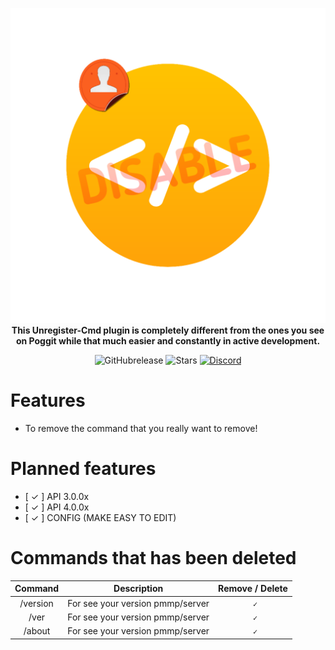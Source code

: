 <p align="center">
    <a href="https://github.com/Arzxy/Unregister-Cmd"><img src="https://github.com/Arzxy/Unregister-Cmd/blob/master/icon.png"></img></a><br>
    <b>This Unregister-Cmd plugin is completely different from the ones you see on Poggit while that much easier and constantly in active development.</b>
</p>

<p align="center">
    <img alt="GitHubrelease" src="https://img.shields.io/github/v/release/Arzxy/Unregister-Cmd?label=release&sort=semver">
      <img alt="Stars" src= "https://img.shields.io/github/stars/Arzxy/Unregister-Cmd?style=for-the-badge">
    <a href="https://discord.gg/QfVEVTY"><img src="https://img.shields.io/discord/837701868649709568?label=discord&color=7289DA&logo=discord" alt="Discord" /></a>
</p>


# Features 

- To remove the command that you really want to remove!

# Planned features

- [ ✓ ] API 3.0.0x
- [ ✓ ] API 4.0.0x
- [ ✓ ] CONFIG (MAKE EASY TO EDIT)

# Commands that has been deleted

|Command|Description|Remove / Delete|
|:--:|:--:|:--:|
|/version|For see your version pmmp/server |` ✓`
|/ver|For see your version pmmp/server |` ✓`
|/about|For see your version pmmp/server |` ✓`
